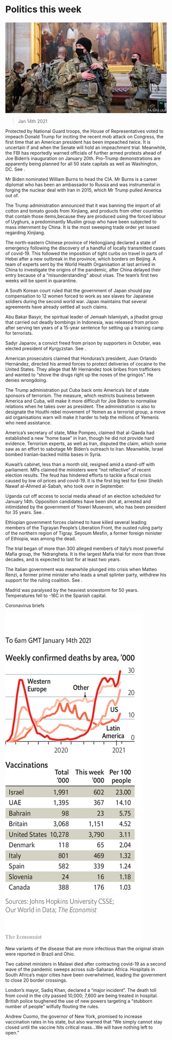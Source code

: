 ###### 

# Politics this week 

#####  

![image](images/20210116_WWP001_0.jpg) 

> Jan 14th 2021 


Protected by National Guard troops, the House of Representatives voted to impeach Donald Trump for inciting the recent mob attack on Congress, the first time that an American president has been impeached twice. It is uncertain if and when the Senate will hold an impeachment trial. Meanwhile, the FBI has reportedly warned officials of further armed protests ahead of Joe Biden’s inauguration on January 20th. Pro-Trump demonstrations are apparently being planned for all 50 state capitals as well as Washington, DC. See .


Mr Biden nominated William Burns to head the CIA. Mr Burns is a career diplomat who has been an ambassador to Russia and was instrumental in forging the nuclear deal with Iran in 2015, which Mr Trump pulled America out of.



The Trump administration announced that it was banning the import of all cotton and tomato goods from Xinjiang, and products from other countries that contain those items,because they are produced using the forced labour of Uyghurs, a predominantly Muslim group who have been subjected to mass internment by China. It is the most sweeping trade order yet issued regarding Xinjiang.


The north-eastern Chinese province of Heilongjiang declared a state of emergency following the discovery of a handful of locally transmitted cases of covid-19. This followed the imposition of tight curbs on travel in parts of Hebei after a new outbreak in the province, which borders on Beijing. A team of experts sent by the World Health Organisation at last arrived in China to investigate the origins of the pandemic, after China delayed their entry because of a “misunderstanding” about visas. The team’s first two weeks will be spent in quarantine.


A South Korean court ruled that the government of Japan should pay compensation to 12 women forced to work as sex slaves for Japanese soldiers during the second world war. Japan maintains that several agreements have already settled all such claims.


Abu Bakar Basyir, the spiritual leader of Jemaah Islamiyah, a jihadist group that carried out deadly bombings in Indonesia, was released from prison after serving ten years of a 15-year sentence for setting up a training camp for terrorists.


Sadyr Japarov, a convict freed from prison by supporters in October, was elected president of Kyrgyzstan. See .


American prosecutors claimed that Honduras’s president, Juan Orlando Hernández, directed his armed forces to protect deliveries of cocaine to the United States. They allege that Mr Hernández took bribes from traffickers and wanted to “shove the drugs right up the noses of the gringos”. He denies wrongdoing.


The Trump administration put Cuba back onto America’s list of state sponsors of terrorism. The measure, which restricts business between America and Cuba, will make it more difficult for Joe Biden to normalise relations when he takes over as president. The administration is also to designate the Houthi rebel movement of Yemen as a terrorist group, a move aid organisations warn will make it harder to help the millions of Yemenis who need assistance.


America’s secretary of state, Mike Pompeo, claimed that al-Qaeda had established a new “home base” in Iran, though he did not provide hard evidence. Terrorism experts, as well as Iran, disputed the claim, which some saw as an effort to sabotage Mr Biden’s outreach to Iran. Meanwhile, Israel bombed Iranian-backed militia bases in Syria.


Kuwait’s cabinet, less than a month old, resigned amid a stand-off with parliament. MPs claimed the ministers were “not reflective” of recent election results. The feud has hindered efforts to tackle a fiscal crisis caused by low oil prices and covid-19. It is the first big test for Emir Sheikh Nawaf al-Ahmed al-Sabah, who took over in September.


Uganda cut off access to social media ahead of an election scheduled for January 14th. Opposition candidates have been shot at, arrested and intimidated by the government of Yoweri Museveni, who has been president for 35 years. See .


Ethiopian government forces claimed to have killed several leading members of the Tigrayan People’s Liberation Front, the ousted ruling party of the northern region of Tigray. Seyoum Mesfin, a former foreign minister of Ethiopia, was among the dead.


The trial began of more than 300 alleged members of Italy’s most powerful Mafia group, the ’Ndrangheta. It is the largest Mafia trial for more than three decades, and is expected to last for at least two years.


The Italian government was meanwhile plunged into crisis when Matteo Renzi, a former prime minister who leads a small splinter party, withdrew his support for the ruling coalition. See .


Madrid was paralysed by the heaviest snowstorm for 50 years. Temperatures fell to -16C in the Spanish capital.

Coronavirus briefs

![image](images/20210116_WWC042.png) 



New variants of the disease that are more infectious than the original strain were reported in Brazil and Ohio.


Two cabinet ministers in Malawi died after contracting covid-19 as a second wave of the pandemic sweeps across sub-Saharan Africa. Hospitals in South Africa’s major cities have been overwhelmed, leading the government to close 20 border crossings.


London’s mayor, Sadiq Khan, declared a “major incident”. The death toll from covid in the city passed 10,000; 7,600 are being treated in hospital. British police toughened the use of new powers targeting a “stubborn number of people” wilfully flouting the rules.


Andrew Cuomo, the governor of New York, promised to increase vaccination rates in his state, but also warned that “We simply cannot stay closed until the vaccine hits critical mass…We will have nothing left to open.”

